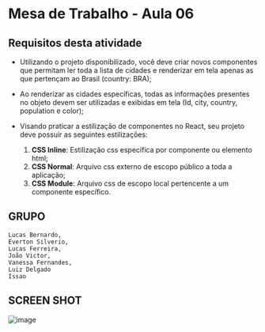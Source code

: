 # Mesa de Trabalho - Aula 06

## Requisitos desta atividade

* Utilizando o projeto disponibilizado, você deve criar novos componentes que permitam ler toda a lista de cidades e renderizar em tela apenas as que pertençam ao Brasil (country: BRA);
  
* Ao renderizar as cidades específicas, todas as informações presentes no objeto devem ser utilizadas e exibidas em tela (Id, city, country, population e color);
  
* Visando praticar a estilização de componentes no React, seu projeto deve possuir as seguintes estilizações:
    1. **CSS Inline**: Estilização css específica por componente ou elemento html;
    2. **CSS Normal**: Arquivo css externo de escopo público a toda a aplicação;
    3. **CSS Module**: Arquivo css de escopo local pertencente a um componente específico.
   
## GRUPO
```
Lucas Bernardo, 
Everton Silverio, 
Lucas Ferreira, 
João Victor, 
Vanessa Fernandes, 
Luiz Delgado
Issao 
```
   
## SCREEN SHOT
![image](https://user-images.githubusercontent.com/5773748/198160729-ab101ef7-1178-474e-9f05-ea05101e0c3e.png)
